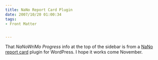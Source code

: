 ```yaml
--- 
title: NaNo Report Card Plugin
date: 2007/10/20 01:00:34
tags:
- Front Matter


---
```


That <em>NaNoWriMo Progress</em> info at the top of the sidebar is from a <a href="http://davidized.com/plugins/nanorc" title="NaNo report card plugin for WordPress.">NaNo report card</a> plugin for WordPress.  I hope it works come November.
